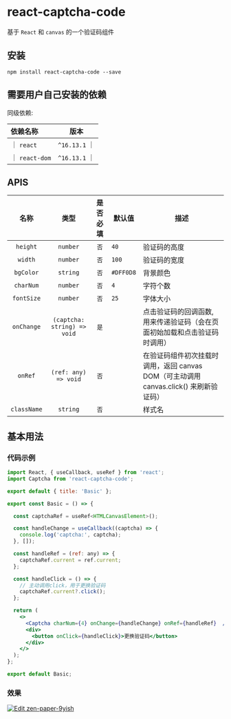 # react-captcha-code

基于 `React` 和 `canvas` 的一个验证码组件

## 安装

```
npm install react-captcha-code --save
```

## 需要用户自己安装的依赖

同级依赖:

| 依赖名称       |     版本      |
| :------------- | :-----------: |
| ｜ `react`     | `^16.13.1` ｜ |
| ｜ `react-dom` | `^16.13.1` ｜ |

## APIS

|    名称     |            类型             | 是否必填 | 默认值    | 描述                                                                                  |
| :---------: | :-------------------------: | :------: | --------- | ------------------------------------------------------------------------------------- |
|  `height`   |          `number`           |   `否`   | `40`      | 验证码的高度                                                                          |
|   `width`   |          `number`           |   `否`   | `100`     | 验证码的宽度                                                                          |
|  `bgColor`  |          `string`           |   `否`   | `#DFF0D8` | 背景颜色                                                                              |
|  `charNum`  |          `number`           |   `否`   | `4`       | 字符个数                                                                              |
| `fontSize`  |          `number`           |   `否`   | `25`      | 字体大小                                                                              |
| `onChange`  | `(captcha: string) => void` |   `是`   |           | 点击验证码的回调函数, 用来传递验证码（会在页面初始加载和点击验证码时调用）            |
|   `onRef`   |    `(ref: any) => void`     |   `否`   |           | 在验证码组件初次挂载时调用，返回 canvas DOM（可主动调用 canvas.click() 来刷新验证码） |
| `className` |          `string`           |   `否`   |           | 样式名                                                                                |

## 基本用法

### 代码示例

```jsx
import React, { useCallback, useRef } from 'react';
import Captcha from 'react-captcha-code';

export default { title: 'Basic' };

export const Basic = () => {

  const captchaRef = useRef<HTMLCanvasElement>();

  const handleChange = useCallback((captcha) => {
    console.log('captcha:', captcha);
  }, []);

  const handleRef = (ref: any) => {
    captchaRef.current = ref.current;
  };

  const handleClick = () => {
    // 主动调用click，用于更换验证码
    captchaRef.current?.click();
  };

  return (
    <>
      <Captcha charNum={4} onChange={handleChange} onRef={handleRef}  />
      <div>
        <button onClick={handleClick}>更换验证码</button>
      </div>
    </>
  );
};

export default Basic;
```

### 效果

[![Edit zen-paper-9yish](https://codesandbox.io/static/img/play-codesandbox.svg)](https://codesandbox.io/s/zen-paper-9yish?fontsize=14&hidenavigation=1&theme=dark)

